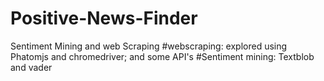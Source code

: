# Positive-News-Finder
Sentiment Mining and web Scraping
#webscraping: explored using Phatomjs and chromedriver; and some API's
#Sentiment mining: Textblob and vader
